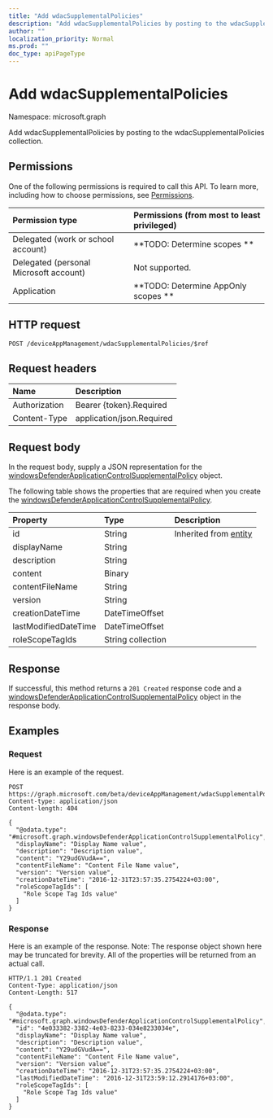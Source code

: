 ```yaml
---
title: "Add wdacSupplementalPolicies"
description: "Add wdacSupplementalPolicies by posting to the wdacSupplementalPolicies collection."
author: ""
localization_priority: Normal
ms.prod: ""
doc_type: apiPageType
---
```


# Add wdacSupplementalPolicies

Namespace: microsoft.graph

Add wdacSupplementalPolicies by posting to the wdacSupplementalPolicies collection.

## Permissions
One of the following permissions is required to call this API. To learn more, including how to choose permissions, see [Permissions](/concepts/permissions-reference.md).

|Permission type|Permissions (from most to least privileged)|
|:---|:---|
|Delegated (work or school account)|**TODO: Determine scopes **|
|Delegated (personal Microsoft account)|Not supported.|
|Application|**TODO: Determine AppOnly scopes **|

## HTTP request
<!-- {
  "blockType": "ignored"
}
-->
``` http
POST /deviceAppManagement/wdacSupplementalPolicies/$ref
```

## Request headers
|Name|Description|
|:---|:---|
|Authorization|Bearer {token}.Required|
|Content-Type|application/json.Required|

## Request body
In the request body, supply a JSON representation for the [windowsDefenderApplicationControlSupplementalPolicy](../resources/windowsdefenderapplicationcontrolsupplementalpolicy.md) object.

The following table shows the properties that are required when you create the [windowsDefenderApplicationControlSupplementalPolicy](../resources/windowsdefenderapplicationcontrolsupplementalpolicy.md).

|Property|Type|Description|
|:---|:---|:---|
|id|String| Inherited from [entity](../resources/entity.md)|
|displayName|String||
|description|String||
|content|Binary||
|contentFileName|String||
|version|String||
|creationDateTime|DateTimeOffset||
|lastModifiedDateTime|DateTimeOffset||
|roleScopeTagIds|String collection||



## Response
If successful, this method returns a `201 Created` response code and a [windowsDefenderApplicationControlSupplementalPolicy](../resources/windowsdefenderapplicationcontrolsupplementalpolicy.md) object in the response body.

## Examples

### Request
Here is an example of the request.
<!-- {
  "blockType": "request",
  "name": "create_windowsdefenderapplicationcontrolsupplementalpolicy_from_"
}
-->
``` http
POST https://graph.microsoft.com/beta/deviceAppManagement/wdacSupplementalPolicies
Content-type: application/json
Content-length: 404

{
  "@odata.type": "#microsoft.graph.windowsDefenderApplicationControlSupplementalPolicy",
  "displayName": "Display Name value",
  "description": "Description value",
  "content": "Y29udGVudA==",
  "contentFileName": "Content File Name value",
  "version": "Version value",
  "creationDateTime": "2016-12-31T23:57:35.2754224+03:00",
  "roleScopeTagIds": [
    "Role Scope Tag Ids value"
  ]
}
```

### Response
Here is an example of the response. Note: The response object shown here may be truncated for brevity. All of the properties will be returned from an actual call.
<!-- {
  "blockType": "response",
  "truncated": true,
  "@odata.type": "microsoft.graph.windowsdefenderapplicationcontrolsupplementalpolicy"
}
-->
``` http
HTTP/1.1 201 Created
Content-Type: application/json
Content-Length: 517

{
  "@odata.type": "#microsoft.graph.windowsDefenderApplicationControlSupplementalPolicy",
  "id": "4e033382-3382-4e03-8233-034e8233034e",
  "displayName": "Display Name value",
  "description": "Description value",
  "content": "Y29udGVudA==",
  "contentFileName": "Content File Name value",
  "version": "Version value",
  "creationDateTime": "2016-12-31T23:57:35.2754224+03:00",
  "lastModifiedDateTime": "2016-12-31T23:59:12.2914176+03:00",
  "roleScopeTagIds": [
    "Role Scope Tag Ids value"
  ]
}
```

